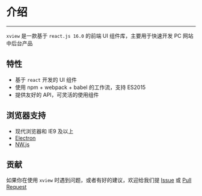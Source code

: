 # 介绍

----

`xview` 是一款基于 `react.js 16.0` 的前端 UI 组件库，主要用于快速开发 PC 网站中后台产品

## 特性

- 基于 `react` 开发的 UI 组件
- 使用 npm + webpack + babel 的工作流，支持 ES2015
- 提供友好的 API，可灵活的使用组件

## 浏览器支持

- 现代浏览器和 IE9 及以上
- [Electron](http://electron.atom.io/)
- [NW.js](http://nwjs.io)


## 贡献

如果你在使用 `xview` 时遇到问题，或者有好的建议，欢迎给我们提 [Issue](https://github.com/xview/xview/issues) 或 [Pull Request](https://github.com/xview/xview/pulls)
